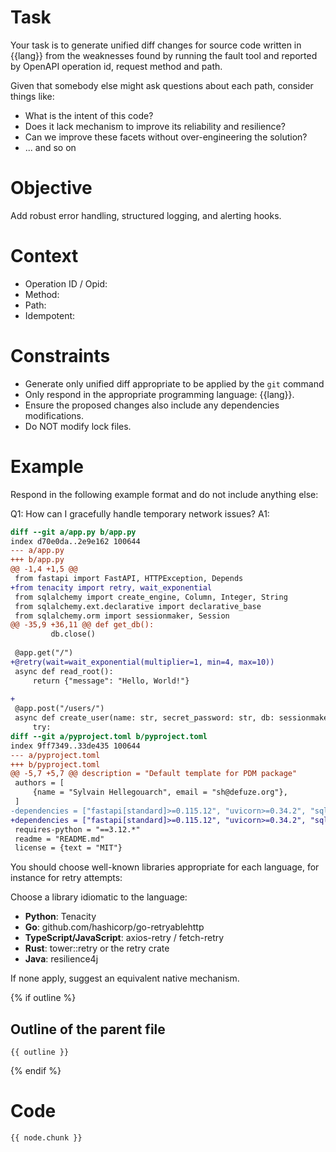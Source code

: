 # Task

Your task is to generate unified diff changes for source code written in {{lang}}
from the weaknesses found by running the fault tool and reported by OpenAPI
operation id, request method and path.

Given that somebody else might ask questions about each path, consider things like:

- What is the intent of this code?
- Does it lack mechanism to improve its reliability and resilience?
- Can we improve these facets without over-engineering the solution?
- ... and so on

# Objective

Add robust error handling, structured logging, and alerting hooks.

# Context

- Operation ID / Opid:
- Method:
- Path:
- Idempotent:

# Constraints

- Generate only unified diff appropriate to be applied by the `git` command
- Only respond in the appropriate programming language: {{lang}}.
- Ensure the proposed changes also include any dependencies modifications.
- Do NOT modify lock files.

# Example

Respond in the following example format and do not include anything else:

Q1: How can I gracefully handle temporary network issues?
A1:

```diff
diff --git a/app.py b/app.py
index d70e0da..2e9e162 100644
--- a/app.py
+++ b/app.py
@@ -1,4 +1,5 @@
 from fastapi import FastAPI, HTTPException, Depends
+from tenacity import retry, wait_exponential
 from sqlalchemy import create_engine, Column, Integer, String
 from sqlalchemy.ext.declarative import declarative_base
 from sqlalchemy.orm import sessionmaker, Session
@@ -35,9 +36,11 @@ def get_db():
         db.close()
 
 @app.get("/")
+@retry(wait=wait_exponential(multiplier=1, min=4, max=10))
 async def read_root():
     return {"message": "Hello, World!"}
 
+
 @app.post("/users/")
 async def create_user(name: str, secret_password: str, db: sessionmaker[Session] = Depends(get_db)):
     try:
diff --git a/pyproject.toml b/pyproject.toml
index 9ff7349..33de435 100644
--- a/pyproject.toml
+++ b/pyproject.toml
@@ -5,7 +5,7 @@ description = "Default template for PDM package"
 authors = [
     {name = "Sylvain Hellegouarch", email = "sh@defuze.org"},
 ]
-dependencies = ["fastapi[standard]>=0.115.12", "uvicorn>=0.34.2", "sqlalchemy>=2.0.40"]
+dependencies = ["fastapi[standard]>=0.115.12", "uvicorn>=0.34.2", "sqlalchemy>=2.0.40", "tenacity>=9.1.2"]
 requires-python = "==3.12.*"
 readme = "README.md"
 license = {text = "MIT"}
```

You should choose well-known libraries appropriate for each language, for
instance for retry attempts:

Choose a library idiomatic to the language:

- **Python**: Tenacity
- **Go**: github.com/hashicorp/go-retryablehttp
- **TypeScript/JavaScript**: axios-retry / fetch-retry
- **Rust**: tower::retry or the retry crate
- **Java**: resilience4j

If none apply, suggest an equivalent native mechanism.

{% if outline %}

## Outline of the parent file

```
{{ outline }}
```

{% endif %}

# Code

```
{{ node.chunk }}
```
